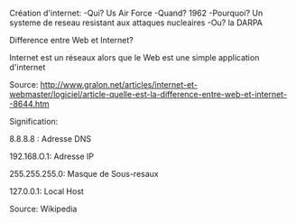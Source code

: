 Création d'internet:
-Qui? Us Air Force
-Quand? 1962
-Pourquoi? Un systeme de reseau resistant aux attaques nucleaires
-Ou? la DARPA

Difference entre Web et Internet?

Internet est un réseaux alors que le Web est une simple application d'internet

Source: http://www.gralon.net/articles/internet-et-webmaster/logiciel/article-quelle-est-la-difference-entre-web-et-internet--8644.htm

Signification:

8.8.8.8 : Adresse DNS

192.168.O.1: Adresse IP

255.255.255.0: Masque de Sous-resaux

127.0.0.1: Local Host

Source: Wikipedia
